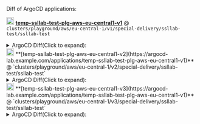 Diff of ArgoCD applications:

<img src="https://argo-cd.readthedocs.io/en/stable/assets/favicon.png" width="20"/> **[temp-ssllab-test-plg-aws-eu-central1-v1](https://argocd-lab.example.com/applications/temp-ssllab-test-plg-aws-eu-central1-v1)** @ `clusters/playground/aws/eu-central-1/v1/special-delivery/ssllab-test/ssllab-test`

<details><summary>ArgoCD Diff(Click to expand):</summary>

```diff

/Service/ssllabs-exporter:
--- old-lorem-ipsum.yaml
+++ new-lorem-ipsum.yaml
@@ -11,7 +11,7 @@
	consectetur:
		adipiscing: "elit"
		sed: 
-			- "do eiusmod"
+			- "do eiusmod tempor"
			- "tempor incididunt"
			- "ut labore"
	et: 
@@ -17,7 +17,7 @@
		enim: "ad minim veniam"
		quis: "nostrud exercitation"
	ullamco:
-		laboris: "nisi ut aliquip"
+		laboris: "nisi ut aliquip ex"
		ex: 
			ea: "commodo consequat"
	duis: 
@@ -31,7 +31,7 @@
	excepteur: 
		sint: "occaecat cupidatat non proident"
		sunt: 
-			in: "culpa qui officia"
+			in: "culpa qui officia deserunt"
			deserunt: "mollit anim id est laborum"
/Deployment/ssllabs-exporter:
--- old-lorem-ipsum.yaml
+++ new-lorem-ipsum.yaml
@@ -11,7 +11,7 @@
	consectetur:
		adipiscing: "elit"
		sed: 
-			- "do eiusmod"
+			- "do eiusmod tempor"
			- "tempor incididunt"
			- "ut labore"
	et: 
@@ -17,7 +17,7 @@
		enim: "ad minim veniam"
		quis: "nostrud exercitation"
	ullamco:
-		laboris: "nisi ut aliquip"
+		laboris: "nisi ut aliquip ex"
		ex: 
			ea: "commodo consequat"
	duis: 
@@ -31,7 +31,7 @@
	excepteur: 
		sint: "occaecat cupidatat non proident"
		sunt: 
-			in: "culpa qui officia"
+			in: "culpa qui officia deserunt"
			deserunt: "mollit anim id est laborum"


```

</details>
<img src="https://argo-cd.readthedocs.io/en/stable/assets/favicon.png" width="20"/> **[temp-ssllab-test-plg-aws-eu-central1-v2](https://argocd-lab.example.com/applications/temp-ssllab-test-plg-aws-eu-central1-v1)** @ `clusters/playground/aws/eu-central-1/v2/special-delivery/ssllab-test/ssllab-test`

<details><summary>ArgoCD Diff(Click to expand):</summary>

```diff

/Service/ssllabs-exporter:
--- old-lorem-ipsum.yaml
+++ new-lorem-ipsum.yaml
@@ -11,7 +11,7 @@
	consectetur:
		adipiscing: "elit"
		sed: 
-			- "do eiusmod"
+			- "do eiusmod tempor"
			- "tempor incididunt"
			- "ut labore"
	et: 
@@ -17,7 +17,7 @@
		enim: "ad minim veniam"
		quis: "nostrud exercitation"
	ullamco:
-		laboris: "nisi ut aliquip"
+		laboris: "nisi ut aliquip ex"
		ex: 
			ea: "commodo consequat"
	duis: 
@@ -31,7 +31,7 @@
	excepteur: 
		sint: "occaecat cupidatat non proident"
		sunt: 
-			in: "culpa qui officia"
+			in: "culpa qui officia deserunt"
			deserunt: "mollit anim id est laborum"
/Deployment/ssllabs-exporter:
--- old-lorem-ipsum.yaml
+++ new-lorem-ipsum.yaml
@@ -11,7 +11,7 @@
	consectetur:
		adipiscing: "elit"
		sed: 
-			- "do eiusmod"
+			- "do eiusmod tempor"
			- "tempor incididunt"
			- "ut labore"
	et: 
@@ -17,7 +17,7 @@
		enim: "ad minim veniam"
		quis: "nostrud exercitation"
	ullamco:
-		laboris: "nisi ut aliquip"
+		laboris: "nisi ut aliquip ex"
		ex: 
			ea: "commodo consequat"
	duis: 
@@ -31,7 +31,7 @@
	excepteur: 
		sint: "occaecat cupidatat non proident"
		sunt: 
-			in: "culpa qui officia"
+			in: "culpa qui officia deserunt"
			deserunt: "mollit anim id est laborum"


```

</details>
<img src="https://argo-cd.readthedocs.io/en/stable/assets/favicon.png" width="20"/> **[temp-ssllab-test-plg-aws-eu-central1-v3](https://argocd-lab.example.com/applications/temp-ssllab-test-plg-aws-eu-central1-v1)** @ `clusters/playground/aws/eu-central-1/v3/special-delivery/ssllab-test/ssllab-test`

<details><summary>ArgoCD Diff(Click to expand):</summary>

```diff

/Service/ssllabs-exporter:
--- old-lorem-ipsum.yaml
+++ new-lorem-ipsum.yaml
@@ -11,7 +11,7 @@
	consectetur:
		adipiscing: "elit"
		sed: 
-			- "do eiusmod"
+			- "do eiusmod tempor"
			- "tempor incididunt"
			- "ut labore"
	et: 
@@ -17,7 +17,7 @@
		enim: "ad minim veniam"
		quis: "nostrud exercitation"
	ullamco:
-		laboris: "nisi ut aliquip"
+		laboris: "nisi ut aliquip ex"
		ex: 
			ea: "commodo consequat"
	duis: 
@@ -31,7 +31,7 @@
	excepteur: 
		sint: "occaecat cupidatat non proident"
		sunt: 
-			in: "culpa qui officia"
+			in: "culpa qui officia deserunt"
			deserunt: "mollit anim id est laborum"
/Deployment/ssllabs-exporter:
--- old-lorem-ipsum.yaml
+++ new-lorem-ipsum.yaml
@@ -11,7 +11,7 @@
	consectetur:
		adipiscing: "elit"
		sed: 
-			- "do eiusmod"
+			- "do eiusmod tempor"
			- "tempor incididunt"
			- "ut labore"
	et: 
@@ -17,7 +17,7 @@
		enim: "ad minim veniam"
		quis: "nostrud exercitation"
	ullamco:
-		laboris: "nisi ut aliquip"
+		laboris: "nisi ut aliquip ex"
		ex: 
			ea: "commodo consequat"
	duis: 
@@ -31,7 +31,7 @@
	excepteur: 
		sint: "occaecat cupidatat non proident"
		sunt: 
-			in: "culpa qui officia"
+			in: "culpa qui officia deserunt"
			deserunt: "mollit anim id est laborum"


```

</details>
